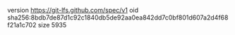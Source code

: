 version https://git-lfs.github.com/spec/v1
oid sha256:8bdb7de87d1c92c1840db5de92aa0ea842dd7c0bf801d607a2d4f68f21a1c702
size 5935
